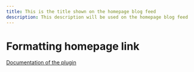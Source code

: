 ```yaml
---
title: This is the title shown on the homepage blog feed
description: This description will be used on the homepage blog feed
---
```

# Formatting homepage link

[Documentation of the plugin](https://liang2kl.codes/mkdocs-blogging-plugin/)